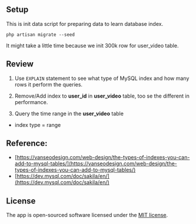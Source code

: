 ## Setup

This is init data script for preparing data to learn database index.

```
php artisan migrate --seed
```

It might take a little time because we init 300k row for user_video table.

## Review

1. Use ```EXPLAIN``` statement to see what type of MySQL index and how many rows it perform the queries.

2. Remove/Add index to **user_id** in **user_video** table, too se the different in performance.

3. Query the time range in the **user_video** table

- index type = range


## Reference:

- [https://vanseodesign.com/web-design/the-types-of-indexes-you-can-add-to-mysql-tables/](https://vanseodesign.com/web-design/the-types-of-indexes-you-can-add-to-mysql-tables/)
- [https://dev.mysql.com/doc/sakila/en/](https://dev.mysql.com/doc/sakila/en/)



## License

The app is open-sourced software licensed under the [MIT license](https://opensource.org/licenses/MIT).

